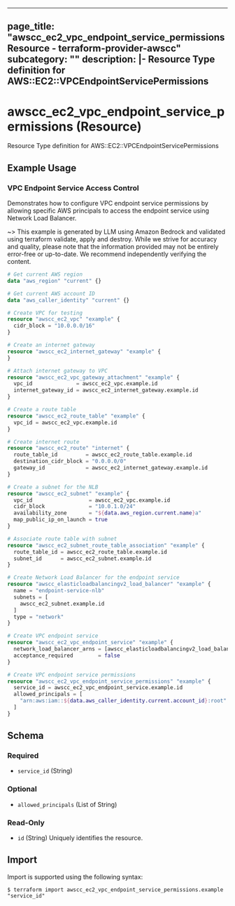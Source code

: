 
---
page_title: "awscc_ec2_vpc_endpoint_service_permissions Resource - terraform-provider-awscc"
subcategory: ""
description: |-
  Resource Type definition for AWS::EC2::VPCEndpointServicePermissions
---

# awscc_ec2_vpc_endpoint_service_permissions (Resource)

Resource Type definition for AWS::EC2::VPCEndpointServicePermissions

## Example Usage

### VPC Endpoint Service Access Control

Demonstrates how to configure VPC endpoint service permissions by allowing specific AWS principals to access the endpoint service using Network Load Balancer.

~> This example is generated by LLM using Amazon Bedrock and validated using terraform validate, apply and destroy. While we strive for accuracy and quality, please note that the information provided may not be entirely error-free or up-to-date. We recommend independently verifying the content.

```terraform
# Get current AWS region
data "aws_region" "current" {}

# Get current AWS account ID
data "aws_caller_identity" "current" {}

# Create VPC for testing
resource "awscc_ec2_vpc" "example" {
  cidr_block = "10.0.0.0/16"
}

# Create an internet gateway
resource "awscc_ec2_internet_gateway" "example" {
}

# Attach internet gateway to VPC
resource "awscc_ec2_vpc_gateway_attachment" "example" {
  vpc_id              = awscc_ec2_vpc.example.id
  internet_gateway_id = awscc_ec2_internet_gateway.example.id
}

# Create a route table
resource "awscc_ec2_route_table" "example" {
  vpc_id = awscc_ec2_vpc.example.id
}

# Create internet route
resource "awscc_ec2_route" "internet" {
  route_table_id         = awscc_ec2_route_table.example.id
  destination_cidr_block = "0.0.0.0/0"
  gateway_id             = awscc_ec2_internet_gateway.example.id
}

# Create a subnet for the NLB
resource "awscc_ec2_subnet" "example" {
  vpc_id                  = awscc_ec2_vpc.example.id
  cidr_block              = "10.0.1.0/24"
  availability_zone       = "${data.aws_region.current.name}a"
  map_public_ip_on_launch = true
}

# Associate route table with subnet
resource "awscc_ec2_subnet_route_table_association" "example" {
  route_table_id = awscc_ec2_route_table.example.id
  subnet_id      = awscc_ec2_subnet.example.id
}

# Create Network Load Balancer for the endpoint service
resource "awscc_elasticloadbalancingv2_load_balancer" "example" {
  name = "endpoint-service-nlb"
  subnets = [
    awscc_ec2_subnet.example.id
  ]
  type = "network"
}

# Create VPC endpoint service
resource "awscc_ec2_vpc_endpoint_service" "example" {
  network_load_balancer_arns = [awscc_elasticloadbalancingv2_load_balancer.example.id]
  acceptance_required        = false
}

# Create VPC endpoint service permissions
resource "awscc_ec2_vpc_endpoint_service_permissions" "example" {
  service_id = awscc_ec2_vpc_endpoint_service.example.id
  allowed_principals = [
    "arn:aws:iam::${data.aws_caller_identity.current.account_id}:root"
  ]
}
```

<!-- schema generated by tfplugindocs -->
## Schema

### Required

- `service_id` (String)

### Optional

- `allowed_principals` (List of String)

### Read-Only

- `id` (String) Uniquely identifies the resource.

## Import

Import is supported using the following syntax:

```shell
$ terraform import awscc_ec2_vpc_endpoint_service_permissions.example "service_id"
```
